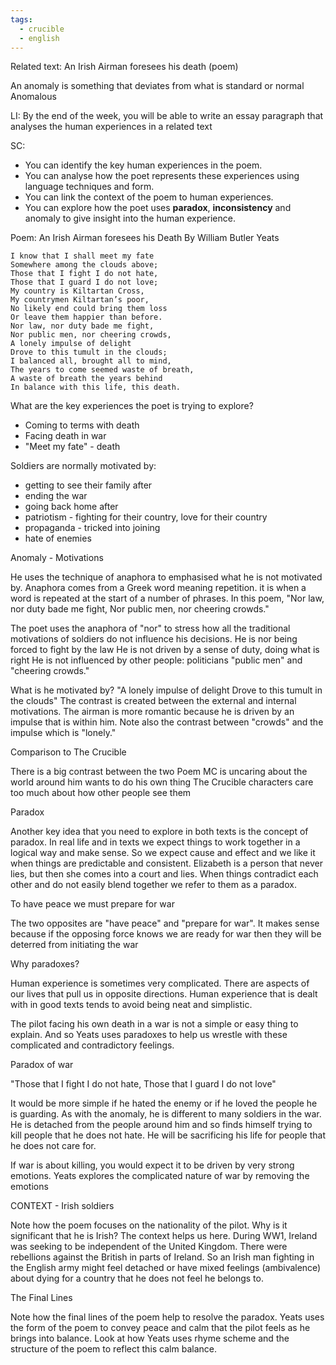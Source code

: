 ```yaml
---
tags:
  - crucible
  - english
---
```

Related text: An Irish Airman foresees his death (poem)

An anomaly is something that deviates from what is standard or normal
Anomalous

LI: By the end of the week, you will be able to write an essay paragraph that analyses the human experiences in a related text

SC:
- You can identify the key human experiences in the poem.
- You can analyse how the poet represents these experiences using language techniques and form.
- You can link the context of the poem to human experiences.
- You can explore how the poet uses **paradox**, **inconsistency** and anomaly to give insight into the human experience.

Poem: An Irish Airman foresees his Death
By William Butler Yeats

	I know that I shall meet my fate
	Somewhere among the clouds above;
	Those that I fight I do not hate,
	Those that I guard I do not love;
	My country is Kiltartan Cross,
	My countrymen Kiltartan’s poor,
	No likely end could bring them loss
	Or leave them happier than before.
	Nor law, nor duty bade me fight,
	Nor public men, nor cheering crowds,
	A lonely impulse of delight
	Drove to this tumult in the clouds;
	I balanced all, brought all to mind,
	The years to come seemed waste of breath,
	A waste of breath the years behind
	In balance with this life, this death.

What are the key experiences the poet is trying to explore?

- Coming to terms with death
- Facing death in war
- "Meet my fate" - death

Soldiers are normally motivated by:

- getting to see their family after
- ending the war
- going back home after
- patriotism - fighting for their country, love for their country
- propaganda - tricked into joining
- hate of enemies

Anomaly - Motivations

He uses the technique of anaphora to emphasised what he is not motivated by. Anaphora comes from a Greek word meaning repetition. it is when a word is repeated at the start of a number of phrases. In this poem, "Nor law, nor duty bade me fight, Nor public men, nor cheering crowds."

The poet uses the anaphora of "nor" to stress how all the traditional motivations of soldiers do not influence his decisions.
He is nor being forced to fight by the law
He is not driven by a sense of duty, doing what is right
He is not influenced by other people: politicians "public men" and "cheering crowds."

What is he motivated by?
"A lonely impulse of delight
Drove to this tumult in the clouds"
The contrast is created between the external and internal motivations.
The airman is more romantic because he is driven by an impulse that is within him.
Note also the contrast between "crowds" and the impulse which is "lonely."

Comparison to The Crucible

There is a big contrast between the two
Poem MC is uncaring about the world around him wants to do his own thing
The Crucible characters care too much about how other people see them

Paradox

Another key idea that you need to explore in both texts is the concept of paradox. In real life and in texts we expect things to work together in a logical way and make sense. So we expect cause and effect and we like it when things are predictable and consistent.
Elizabeth is a person that never lies, but then she comes into a court and lies.
When things contradict each other and do not easily blend together we refer to them as a paradox.

To have peace we must prepare for war

The two opposites are "have peace" and "prepare for war". It makes sense because if the opposing force knows we are ready for war then they will be deterred from initiating the war

Why paradoxes?

Human experience is sometimes very complicated. There are aspects of our lives that pull us in opposite directions. Human experience that is dealt with in good texts tends to avoid being neat and simplistic.

The pilot facing his own death in a war is not a simple or easy thing to explain. And so Yeats uses paradoxes to help us wrestle with these complicated and contradictory feelings.

Paradox of war 

"Those that I fight I do not hate,
Those that I guard I do not love"

It would be more simple if he hated the enemy or if he loved the people he is guarding. As with the anomaly, he is different to many soldiers in the war. He is detached from the people around him and so finds himself trying to kill people that he does not hate. He will be sacrificing his life for people that he does not care for.

If war is about killing, you would expect it to be driven by very strong emotions. Yeats explores the complicated nature of war by removing the emotions 

CONTEXT - Irish soldiers

Note how the poem focuses on the nationality of the pilot. Why is it significant that he is Irish?
The context helps us here. During WW1, Ireland was seeking to be independent of the United Kingdom. There were rebellions against the British in parts of Ireland. So an Irish man fighting in the English army might feel detached or have mixed feelings (ambivalence) about dying for a country that he does not feel he belongs to. 

The Final Lines

Note how the final lines of the poem help to resolve the paradox. Yeats uses the form of the poem to convey peace and calm that the pilot feels as he brings into balance. Look at how Yeats uses rhyme scheme and the structure of the poem to reflect this calm balance.


